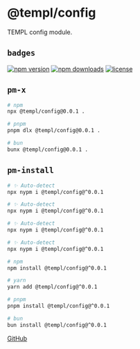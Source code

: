 # @templ/config

TEMPL config module.

## `badges`

<!-- automd:badges license provider=shields -->

[![npm version](https://img.shields.io/npm/v/@templ/config)](https://npmjs.com/package/@templ/config)
[![npm downloads](https://img.shields.io/npm/dm/@templ/config)](https://npmjs.com/package/@templ/config)
[![license](https://img.shields.io/github/license/rjoydip/templ)](https://github.com/rjoydip/templ/blob/main/LICENSE)

<!-- /automd -->

## `pm-x`

<!-- automd:pm-x args=. -->

```sh
# npm
npx @templ/config@0.0.1 .

# pnpm
pnpm dlx @templ/config@0.0.1 .

# bun
bunx @templ/config@0.0.1 .
```

<!-- /automd -->

## `pm-install`

<!-- automd:pm-install -->

```sh
# ✨ Auto-detect
npx nypm i @templ/config@^0.0.1

# ✨ Auto-detect
npx nypm i @templ/config@^0.0.1

# ✨ Auto-detect
npx nypm i @templ/config@^0.0.1

# ✨ Auto-detect
npx nypm i @templ/config@^0.0.1

# npm
npm install @templ/config@^0.0.1

# yarn
yarn add @templ/config@^0.0.1

# pnpm
pnpm install @templ/config@^0.0.1

# bun
bun install @templ/config@^0.0.1
```

<!-- /automd -->

[GitHub](https://github.com/rjoydip/templ/tree/main/packages/config)
